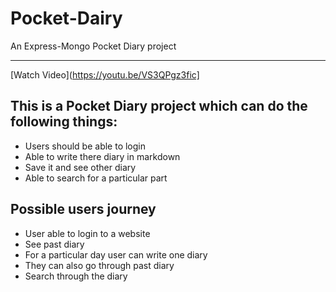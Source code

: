# Pocket-Dairy
An Express-Mongo Pocket Diary project
___
[Watch Video](https://youtu.be/VS3QPgz3fic]
## This is a Pocket Diary project which can do the following things:
* Users should be able to login 
* Able to write there diary in markdown 
* Save it and see other diary 
* Able to search for a particular part

## Possible users journey

- User able to login to a website
- See past diary
- For a particular day user can write one diary
- They can also go through past diary
- Search through the diary

